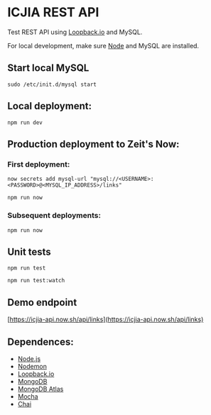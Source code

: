 # ICJIA REST API

Test REST API using [Loopback.io](https://loopback.io) and MySQL.

For local development, make sure [Node](https://nodejs.org/en/) and MySQL are installed.

## Start local MySQL
```
sudo /etc/init.d/mysql start
```

## Local deployment:
```
npm run dev
```

## Production deployment to Zeit's Now:

### First deployment:

```
now secrets add mysql-url "mysql://<USERNAME>:<PASSWORD>@<MYSQL_IP_ADDRESS>/links"

npm run now
```

### Subsequent deployments:
```
npm run now
```

## Unit tests
```
npm run test

npm run test:watch
```

## Demo endpoint

[https://icjia-api.now.sh/api/links](https://icjia-api.now.sh/api/links)


## Dependences:
- [Node.js](https://nodejs.org/en/)
- [Nodemon](https://github.com/remy/nodemon)
- [Loopback.io](https://loopback.io)
- [MongoDB](https://www.mongodb.com/)
- [MongoDB Atlas](https://www.mongodb.com/cloud/atlas)
- [Mocha](https://github.com/mochajs/mocha)
- [Chai](http://chaijs.com/)
